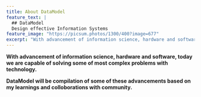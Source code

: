 ```yaml
---
title: About DataModel
feature_text: |
  ## DataModel
  Design effective Information Systems 
feature_image: "https://picsum.photos/1300/400?image=677"
excerpt: "With advancement of information science, hardware and software, today we are capable of solving some of most complex problems with technology. DataModel will be compilation of some of this advancements based on my learnings and colloborations."
---
```


**With advancement of information science, hardware and software, today we are capable of solving some of most complex problems with technology.**

**DataModel will be compilation of some of these advancements based on my learnings and colloborations with community.**